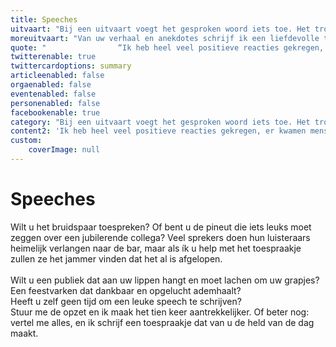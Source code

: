 ```yaml
---
title: Speeches
uitvaart: "Bij een uitvaart voegt het gesproken woord iets toe. Het troost, het ontspant, het roept herinneringen op en je kunt je verdriet delen. Een goede toespraak zet het leven van de dode in het licht.\r\n<br><br>\r\nMaar hoe kom je aan een goede toespraak?\r\nVeel mensen vinden het gemakkelijker te vertellen dan te schrijven. Het is ook best lastig om gevoelens te verwoorden op papier, vooral als je al zoveel aan je hoofd hebt. Schrijven is mijn vak: ik kan voor u de toespraak maken. Ik kom bij u thuis, en laat u gewoon vertellen. \r\n<br><br>"
moreuitvaart: "Van uw verhaal en anekdotes schrijf ik een liefdevolle toespraak in uw eigen bewoordingen. Een toespraak die rekening houdt met gevoeligheden; eerlijk zonder kwetsend te zijn. We schuwen het verdriet niet maar er mag ook best gelachen worden. De toespraak duurt ongeveer 6 minuten: precies lang genoeg om alles te kunnen vertellen zonder dat de aandacht verslapt.\r\n<br><br>\r\nU kunt de toespraak zelf voorlezen, en thuis alvast hardop oefenen zodat u tijdens de uitvaart niet wordt overmand door emoties. Met een passende tekst in handen gaat het u lukken.\r\nHet is mijn ervaring dat mensen niets liever doen dan vertellen over hun gestorven geliefde. Juíst in de periode tussen overlijden en uitvaart, en juíst aan een buitenstaander zoals ik. "
quote: "                “Ik heb heel veel positieve reacties gekregen, er kwamen mensen naar me toe die ik helemaal niet kende en die zeiden dat de speech precies was zoals mijn broer was. Ik was er zo blij mee!… ”\r\n                <footer>\r\n                    - Ing Damen, zus van overledene\r\n                </footer>"
twitterenable: true
twittercardoptions: summary
articleenabled: false
orgaenabled: false
eventenabled: false
personenabled: false
facebookenable: true
category: "Bij een uitvaart voegt het gesproken woord iets toe. Het troost, het ontspant, het roept herinneringen op en je kunt je verdriet delen. Een goede toespraak zet het leven van de dode in het licht.\r\n\r\nMaar hoe kom je aan een goede toespraak?\r\nVeel mensen vinden het gemakkelijker te vertellen dan te schrijven. Het is ook best lastig om gevoelens te verwoorden op papier, vooral als je al zoveel aan je hoofd hebt. Schrijven is mijn vak: ik kan voor u de toespraak maken. Ik kom bij u thuis, en laat u gewoon vertellen. "
content2: 'Ik heb heel veel positieve reacties gekregen, er kwamen mensen naar me toe die ik helemaal niet kende en die zeiden dat de speech precies was zoals mijn broer was. Ik was er zo blij mee!…'
custom:
    coverImage: null
---
```


<h1 id="mcetoc_1c03pi7jh0">Speeches</h1>
<section>
<p>Wilt u het bruidspaar toespreken? Of bent u de pineut die iets leuks moet zeggen over een jubilerende collega? Veel sprekers doen hun luisteraars heimelijk verlangen naar de bar, maar als &iacute;k u help met het toespraakje zullen ze het jammer vinden dat het al is afgelopen.<br />&nbsp;<br /> Wilt u een publiek dat aan uw lippen hangt en moet lachen om uw grapjes?<br /> Een feestvarken dat dankbaar en opgelucht ademhaalt?<br /> Heeft u zelf geen tijd om een leuke speech te schrijven?<br /> Stuur me de opzet en ik maak het tien keer aantrekkelijker. Of beter nog: vertel me alles, en ik schrijf een toespraakje dat van u de held van de dag maakt.</p>
</section>
